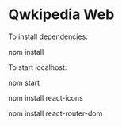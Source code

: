 # Qwkipedia Web 

To install dependencies:

npm install

To start localhost:

npm start


npm install react-icons

npm install react-router-dom
